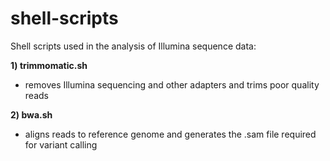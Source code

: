 # shell-scripts
Shell scripts used in the analysis of Illumina sequence data:

**1) trimmomatic.sh**

- removes Illumina sequencing and other adapters and trims poor quality reads

**2) bwa.sh**

- aligns reads to reference genome and generates the .sam file required for variant calling
